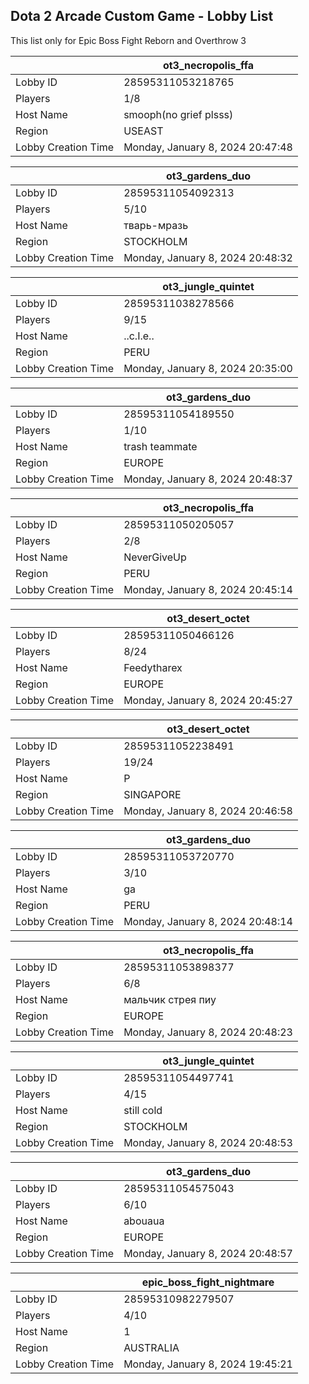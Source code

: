 ## Dota 2 Arcade Custom Game - Lobby List

This list only for Epic Boss Fight Reborn and Overthrow 3

|  | ot3_necropolis_ffa |
| ------ | ------ |
| Lobby ID | 28595311053218765 |
| Players | 1/8 |
| Host Name | smooph(no grief plsss) |
| Region | USEAST |
| Lobby Creation Time | Monday, January 8, 2024 20:47:48 |


|  | ot3_gardens_duo |
| ------ | ------ |
| Lobby ID | 28595311054092313 |
| Players | 5/10 |
| Host Name | тварь-мразь |
| Region | STOCKHOLM |
| Lobby Creation Time | Monday, January 8, 2024 20:48:32 |


|  | ot3_jungle_quintet |
| ------ | ------ |
| Lobby ID | 28595311038278566 |
| Players | 9/15 |
| Host Name | ..c.I.e.. |
| Region | PERU |
| Lobby Creation Time | Monday, January 8, 2024 20:35:00 |


|  | ot3_gardens_duo |
| ------ | ------ |
| Lobby ID | 28595311054189550 |
| Players | 1/10 |
| Host Name | trash teammate |
| Region | EUROPE |
| Lobby Creation Time | Monday, January 8, 2024 20:48:37 |


|  | ot3_necropolis_ffa |
| ------ | ------ |
| Lobby ID | 28595311050205057 |
| Players | 2/8 |
| Host Name | NeverGiveUp |
| Region | PERU |
| Lobby Creation Time | Monday, January 8, 2024 20:45:14 |


|  | ot3_desert_octet |
| ------ | ------ |
| Lobby ID | 28595311050466126 |
| Players | 8/24 |
| Host Name | Feedytharex |
| Region | EUROPE |
| Lobby Creation Time | Monday, January 8, 2024 20:45:27 |


|  | ot3_desert_octet |
| ------ | ------ |
| Lobby ID | 28595311052238491 |
| Players | 19/24 |
| Host Name | P |
| Region | SINGAPORE |
| Lobby Creation Time | Monday, January 8, 2024 20:46:58 |


|  | ot3_gardens_duo |
| ------ | ------ |
| Lobby ID | 28595311053720770 |
| Players | 3/10 |
| Host Name | ga |
| Region | PERU |
| Lobby Creation Time | Monday, January 8, 2024 20:48:14 |


|  | ot3_necropolis_ffa |
| ------ | ------ |
| Lobby ID | 28595311053898377 |
| Players | 6/8 |
| Host Name | мальчик стрея пиу |
| Region | EUROPE |
| Lobby Creation Time | Monday, January 8, 2024 20:48:23 |


|  | ot3_jungle_quintet |
| ------ | ------ |
| Lobby ID | 28595311054497741 |
| Players | 4/15 |
| Host Name | still cold |
| Region | STOCKHOLM |
| Lobby Creation Time | Monday, January 8, 2024 20:48:53 |


|  | ot3_gardens_duo |
| ------ | ------ |
| Lobby ID | 28595311054575043 |
| Players | 6/10 |
| Host Name | abouaua |
| Region | EUROPE |
| Lobby Creation Time | Monday, January 8, 2024 20:48:57 |


|  | epic_boss_fight_nightmare |
| ------ | ------ |
| Lobby ID | 28595310982279507 |
| Players | 4/10 |
| Host Name | 1 |
| Region | AUSTRALIA |
| Lobby Creation Time | Monday, January 8, 2024 19:45:21 |


